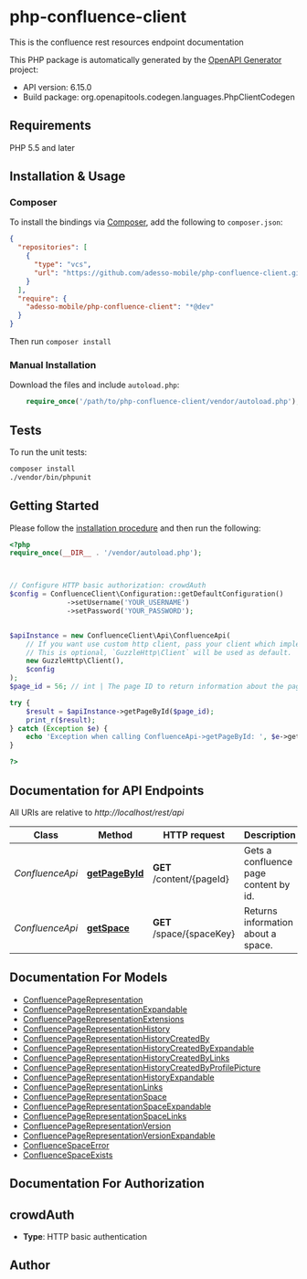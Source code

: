 # php-confluence-client

This is the confluence rest resources endpoint documentation

This PHP package is automatically generated by the [OpenAPI Generator](https://openapi-generator.tech) project:

- API version: 6.15.0
- Build package: org.openapitools.codegen.languages.PhpClientCodegen

## Requirements

PHP 5.5 and later

## Installation & Usage

### Composer

To install the bindings via [Composer](http://getcomposer.org/), add the following to `composer.json`:

```json
{
  "repositories": [
    {
      "type": "vcs",
      "url": "https://github.com/adesso-mobile/php-confluence-client.git"
    }
  ],
  "require": {
    "adesso-mobile/php-confluence-client": "*@dev"
  }
}
```

Then run `composer install`

### Manual Installation

Download the files and include `autoload.php`:

```php
    require_once('/path/to/php-confluence-client/vendor/autoload.php');
```

## Tests

To run the unit tests:

```bash
composer install
./vendor/bin/phpunit
```

## Getting Started

Please follow the [installation procedure](#installation--usage) and then run the following:

```php
<?php
require_once(__DIR__ . '/vendor/autoload.php');



// Configure HTTP basic authorization: crowdAuth
$config = ConfluenceClient\Configuration::getDefaultConfiguration()
              ->setUsername('YOUR_USERNAME')
              ->setPassword('YOUR_PASSWORD');


$apiInstance = new ConfluenceClient\Api\ConfluenceApi(
    // If you want use custom http client, pass your client which implements `GuzzleHttp\ClientInterface`.
    // This is optional, `GuzzleHttp\Client` will be used as default.
    new GuzzleHttp\Client(),
    $config
);
$page_id = 56; // int | The page ID to return information about the page.

try {
    $result = $apiInstance->getPageById($page_id);
    print_r($result);
} catch (Exception $e) {
    echo 'Exception when calling ConfluenceApi->getPageById: ', $e->getMessage(), PHP_EOL;
}

?>
```

## Documentation for API Endpoints

All URIs are relative to *http://localhost/rest/api*

Class | Method | HTTP request | Description
------------ | ------------- | ------------- | -------------
*ConfluenceApi* | [**getPageById**](docs/Api/ConfluenceApi.md#getpagebyid) | **GET** /content/{pageId} | Gets a confluence page content by id.
*ConfluenceApi* | [**getSpace**](docs/Api/ConfluenceApi.md#getspace) | **GET** /space/{spaceKey} | Returns information about a space.


## Documentation For Models

 - [ConfluencePageRepresentation](docs/Model/ConfluencePageRepresentation.md)
 - [ConfluencePageRepresentationExpandable](docs/Model/ConfluencePageRepresentationExpandable.md)
 - [ConfluencePageRepresentationExtensions](docs/Model/ConfluencePageRepresentationExtensions.md)
 - [ConfluencePageRepresentationHistory](docs/Model/ConfluencePageRepresentationHistory.md)
 - [ConfluencePageRepresentationHistoryCreatedBy](docs/Model/ConfluencePageRepresentationHistoryCreatedBy.md)
 - [ConfluencePageRepresentationHistoryCreatedByExpandable](docs/Model/ConfluencePageRepresentationHistoryCreatedByExpandable.md)
 - [ConfluencePageRepresentationHistoryCreatedByLinks](docs/Model/ConfluencePageRepresentationHistoryCreatedByLinks.md)
 - [ConfluencePageRepresentationHistoryCreatedByProfilePicture](docs/Model/ConfluencePageRepresentationHistoryCreatedByProfilePicture.md)
 - [ConfluencePageRepresentationHistoryExpandable](docs/Model/ConfluencePageRepresentationHistoryExpandable.md)
 - [ConfluencePageRepresentationLinks](docs/Model/ConfluencePageRepresentationLinks.md)
 - [ConfluencePageRepresentationSpace](docs/Model/ConfluencePageRepresentationSpace.md)
 - [ConfluencePageRepresentationSpaceExpandable](docs/Model/ConfluencePageRepresentationSpaceExpandable.md)
 - [ConfluencePageRepresentationSpaceLinks](docs/Model/ConfluencePageRepresentationSpaceLinks.md)
 - [ConfluencePageRepresentationVersion](docs/Model/ConfluencePageRepresentationVersion.md)
 - [ConfluencePageRepresentationVersionExpandable](docs/Model/ConfluencePageRepresentationVersionExpandable.md)
 - [ConfluenceSpaceError](docs/Model/ConfluenceSpaceError.md)
 - [ConfluenceSpaceExists](docs/Model/ConfluenceSpaceExists.md)


## Documentation For Authorization



## crowdAuth


- **Type**: HTTP basic authentication


## Author



